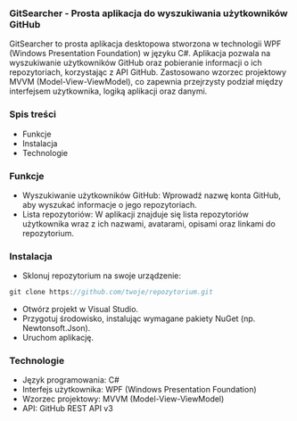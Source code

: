 ### GitSearcher - Prosta aplikacja do wyszukiwania użytkowników GitHub
GitSearcher to prosta aplikacja desktopowa stworzona w technologii WPF (Windows Presentation Foundation) w języku C#. Aplikacja pozwala na wyszukiwanie użytkowników GitHub oraz pobieranie informacji o ich repozytoriach, korzystając z API GitHub. Zastosowano wzorzec projektowy MVVM (Model-View-ViewModel), co zapewnia przejrzysty podział między interfejsem użytkownika, logiką aplikacji oraz danymi.

### Spis treści
- Funkcje
- Instalacja
- Technologie

### Funkcje
- Wyszukiwanie użytkowników GitHub: Wprowadź nazwę konta GitHub, aby wyszukać informacje o jego repozytoriach.
- Lista repozytoriów: W aplikacji znajduje się lista repozytoriów użytkownika wraz z ich nazwami,  avatarami, opisami oraz linkami do repozytorium.

### Instalacja
 - Sklonuj repozytorium na swoje urządzenie:
  ```cs
git clone https://github.com/twoje/repozytorium.git
  ```
- Otwórz projekt w Visual Studio.
- Przygotuj środowisko, instalując wymagane pakiety NuGet (np. Newtonsoft.Json).
- Uruchom aplikację.

### Technologie
- Język programowania: C#
- Interfejs użytkownika: WPF (Windows Presentation Foundation)
- Wzorzec projektowy: MVVM (Model-View-ViewModel)
- API: GitHub REST API v3
